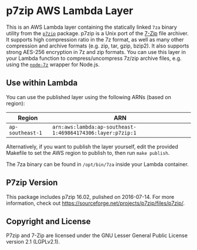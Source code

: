 # p7zip AWS Lambda Layer

This is an AWS Lambda layer containing the statically linked `7za` binary
utility from the [`p7zip`](https://sourceforge.net/projects/p7zip/) package.
p7zip is a Unix port of the [7-Zip](https://www.7-zip.org) file archiver. It
supports high compression ratio in the 7z format, as well as many other
compression and archive formats (e.g. zip, tar, gzip, bzip2). It also supports
strong AES-256 encryption in 7z and zip formats. 
You can use this layer in your Lambda function to compress/uncompress 7z/zip
archive files, e.g. using the
[`node-7z`](https://www.npmjs.com/package/node-7z) wrapper for Node.js.

## Use within Lambda

You can use the published layer using the following ARNs (based on region):

| Region           | ARN                                                        |
|------------------|------------------------------------------------------------|
| `ap-southeast-1` | `arn:aws:lambda:ap-southeast-1:469864174306:layer:p7zip:1` |

Alternatively, if you want to publish the layer yourself, edit the provided
Makefile to set the AWS region to publish to, then run `make publish`.

The 7za binary can be found in `/opt/bin/7za` inside your Lambda container.

## P7zip Version

This package includes p7zip 16.02, pulished on 2016-07-14. For more
information, check out https://sourceforge.net/projects/p7zip/files/p7zip/.

## Copyright and License

P7zip and 7-Zip are licensed under the GNU Lesser General Public License version
2.1 (LGPLv2.1).
